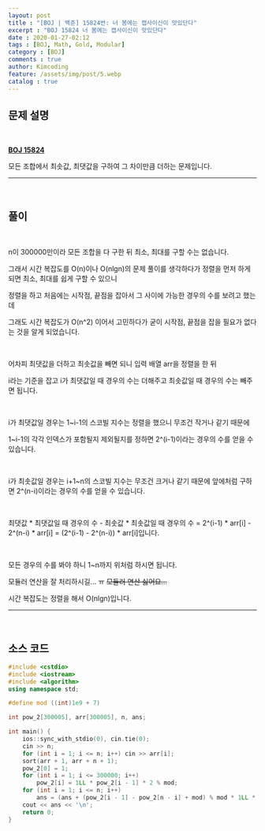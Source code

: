 ```yaml
---
layout: post
title : "[BOJ | 백준] 15824번: 너 봄에는 캡사이신이 맛있단다"
excerpt : "BOJ 15824 너 봄에는 캡사이신이 맛있단다"
date : 2020-01-27-02:12
tags : [BOJ, Math, Gold, Modular]
category : [BOJ]
comments : true
author: Kimcoding
feature: /assets/img/post/5.webp
catalog : true
---
```




## 문제 설명

<br/>

**[BOJ 15824](https://www.acmicpc.net/problem/15824)**

모든 조합에서 최솟값, 최댓값을 구하여 그 차이만큼 더하는 문제입니다.

---
<br/>

## 풀이

<br/>

n이 300000만이라 모든 조합을 다 구한 뒤 최소, 최대를 구할 수는 없습니다. 

그래서 시간 복잡도를 O(n)이나 O(nlgn)의 문제 풀이를 생각하다가 정렬을 먼저 하게 되면 최소, 최대를 쉽게 구할 수 있으니 

정렬을 하고 처음에는 시작점, 끝점을 잡아서 그 사이에 가능한 경우의 수를 보려고 했는데 

그래도 시간 복잡도가 O(n^2) 이어서 고민하다가 굳이 시작점, 끝점을 잡을 필요가 없다는 것을 알게 되었습니다.

<br/>

어차피 최댓값을 더하고 최솟값을 빼면 되니 입력 배열 arr을 정렬을 한 뒤

i라는 기준을 잡고 i가 최댓값일 때 경우의 수는 더해주고 최솟값일 때 경우의 수는 빼주면 됩니다.

<br/>

i가 최댓값일 경우는 1~i-1의 스코빌 지수는 정렬을 했으니 무조건 작거나 같기 때문에

1~i-1의 각각 인덱스가 포함될지 제외될지를 정하면 2^(i-1)이라는 경우의 수를 얻을 수 있습니다.

<br/>

 i가 최솟값일 경우는 i+1~n의 스코빌 지수는 무조건 크거나 같기 때문에 앞에처럼 구하면 2^(n-i)이라는 경우의 수를 얻을 수 있습니다.

<br/>

최댓값 * 최댓값일 때 경우의 수 - 최솟값 * 최솟값일 때 경우의 수 = 2^(i-1) * arr[i] - 2^(n-i) * arr[i] =  (2^(i-1) - 2^(n-i)) * arr[i]입니다.

<br/>

모든 경우의 수를 봐야 하니 1~n까지 위처럼 하시면 됩니다.

모듈러 연산을 잘 처리하시길... ㅠ ~~모듈러 연산 싫어요...~~

시간 복잡도는 정렬을 해서 O(nlgn)입니다.



---

<br/>

## <i class="fa fa-code"></i> 소스 코드

```cpp
#include <cstdio>
#include <iostream>
#include <algorithm>
using namespace std;

#define mod ((int)1e9 + 7)

int pow_2[300005], arr[300005], n, ans;

int main() {
	ios::sync_with_stdio(0), cin.tie(0);
	cin >> n;
	for (int i = 1; i <= n; i++) cin >> arr[i];
	sort(arr + 1, arr + n + 1);
	pow_2[0] = 1;
	for (int i = 1; i <= 300000; i++)
		pow_2[i] = 1LL * pow_2[i - 1] * 2 % mod;
	for (int i = 1; i <= n; i++)
		ans = (ans + (pow_2[i - 1] - pow_2[n - i] + mod) % mod * 1LL * arr[i]) % mod;
	cout << ans << '\n';
	return 0;
}
```

